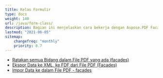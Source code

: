 ```yaml
---
title: Kelas Formulir
type: docs
weight: 140
url: /java/form-class/
description: Bagian ini menjelaskan cara bekerja dengan Aspose.PDF Facades menggunakan Kelas Formulir.
lastmod: "2021-06-05"
sitemap:
    changefreq: "monthly"
    priority: 0.7
---
```


- [Ratakan semua Bidang dalam File PDF yang ada (facades)](/pdf/java/flatten-all-fields/)
- [Ekspor Data ke XML, ke FDF dari File PDF (Facades)](/pdf/java/export-data-into-a-pdf-file-facades/)
- [Impor Data ke dalam File PDF - facades](/pdf/java/import-data-into-a-pdf-file-facades/)